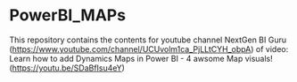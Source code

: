 # PowerBI_MAPs
This repository contains the contents for youtube channel NextGen BI Guru (https://www.youtube.com/channel/UCUvolm1ca_PjLLtCYH_obpA) of video: Learn how to add Dynamics Maps in Power BI - 4 awsome Map visuals!  (https://youtu.be/SDaBfIsu4eY)
